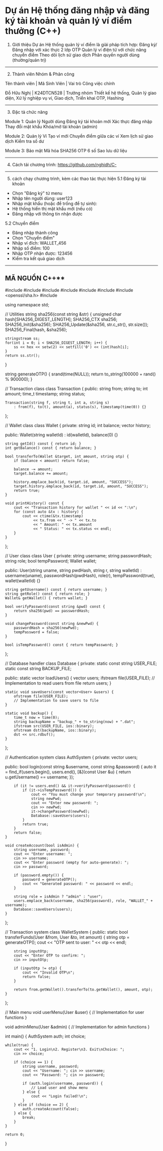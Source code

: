 # Dự án Hệ thống đăng nhập và đăng ký tài khoản và quản lý ví điểm thưởng (C++)

1. Giới thiệu Dự án
Hệ thống quản lý ví điểm là giải pháp tích hợp:
Đăng ký/Đăng nhập với xác thực 2 lớp OTP
Quản lý ví điện tử với chức năng chuyển điểm
Theo dõi lịch sử giao dịch
Phân quyền người dùng (thường/quản trị)
---

2. Thành viên Nhóm & Phân công
   
Tên thành viên | Mã Sinh Viên |	Vai trò	Công việc chính

Đỗ Hữu Nghị    | K24DTCN528   |	Trưởng nhóm	Thiết kế hệ thống, Quản lý giao diện, 	Xử lý nghiệp vụ ví, Giao dịch, Triển khai OTP, Hashing

---
3. Đặc tả chức năng

Module 1: Quản lý Người dùng
Đăng ký tài khoản mới
Xác thực đăng nhập
Thay đổi mật khẩu
Khóa/mở tài khoản (admin)

Module 2: Quản lý Ví
Tạo ví mới
Chuyển điểm giữa các ví
Xem lịch sử giao dịch
Kiểm tra số dư

Module 3: Bảo mật
Mã hóa SHA256
OTP 6 số
Sao lưu dữ liệu

---
4. Cách tải chương trình: https://github.com/nghidh/C-

---
5. cách chạy chương trình, kèm các thao tác thực hiện
5.1 Đăng ký tài khoản

  - Chọn "Đăng ký" từ menu
  - Nhập tên người dùng: user123
  - Nhập mật khẩu (hoặc để trống để tự sinh): 
  - Hệ thống hiển thị mật khẩu mới (nếu có)
  - Đăng nhập với thông tin nhận được

5.2 Chuyển điểm

  - Đăng nhập thành công
  - Chọn "Chuyển điểm"
  - Nhập ví đích: WALLET_456
  - Nhập số điểm: 100
  - Nhập OTP nhận được: 123456
  - Kiểm tra kết quả giao dịch

---
## MÃ NGUỒN C++**

#include <iostream>
#include <fstream>
#include <vector>
#include <ctime>
#include <sstream>
#include <iomanip>
#include <openssl/sha.h>
#include <algorithm>

using namespace std;

// Utilities
string sha256(const string &str) {
    unsigned char hash[SHA256_DIGEST_LENGTH];
    SHA256_CTX sha256;
    SHA256_Init(&sha256);
    SHA256_Update(&sha256, str.c_str(), str.size());
    SHA256_Final(hash, &sha256);

    stringstream ss;
    for(int i = 0; i < SHA256_DIGEST_LENGTH; i++) {
        ss << hex << setw(2) << setfill('0') << (int)hash[i];
    }
    return ss.str();
}

string generateOTP() {
    srand(time(NULL));
    return to_string(100000 + rand() % 900000);
}

// Transaction class
class Transaction {
public:
    string from;
    string to;
    int amount;
    time_t timestamp;
    string status;

    Transaction(string f, string t, int a, string s) 
        : from(f), to(t), amount(a), status(s), timestamp(time(0)) {}
};

// Wallet class
class Wallet {
private:
    string id;
    int balance;
    vector<Transaction> history;

public:
    Wallet(string walletId) : id(walletId), balance(0) {}

    string getId() const { return id; }
    int getBalance() const { return balance; }
    
    bool transferTo(Wallet &target, int amount, string otp) {
        if (balance < amount) return false;
        
        balance -= amount;
        target.balance += amount;
        
        history.emplace_back(id, target.id, amount, "SUCCESS");
        target.history.emplace_back(id, target.id, amount, "SUCCESS");
        return true;
    }

    void printHistory() const {
        cout << "Transaction history for wallet " << id << ":\n";
        for (const auto &tx : history) {
            cout << ctime(&tx.timestamp) 
                 << tx.from << " -> " << tx.to 
                 << " Amount: " << tx.amount 
                 << " Status: " << tx.status << endl;
        }
    }
};

// User class
class User {
private:
    string username;
    string passwordHash;
    string role;
    bool tempPassword;
    Wallet wallet;

public:
    User(string uname, string pwdHash, string r, string walletId) 
        : username(uname), passwordHash(pwdHash), role(r), 
          tempPassword(true), wallet(walletId) {}

    string getUsername() const { return username; }
    string getRole() const { return role; }
    Wallet& getWallet() { return wallet; }

    bool verifyPassword(const string &pwd) const {
        return sha256(pwd) == passwordHash;
    }

    void changePassword(const string &newPwd) {
        passwordHash = sha256(newPwd);
        tempPassword = false;
    }

    bool isTempPassword() const { return tempPassword; }
};

// Database handler
class Database {
private:
    static const string USER_FILE;
    static const string BACKUP_FILE;

public:
    static vector<User> loadUsers() {
        vector<User> users;
        ifstream file(USER_FILE);
        // Implementation to read users from file
        return users;
    }

    static void saveUsers(const vector<User> &users) {
        ofstream file(USER_FILE);
        // Implementation to save users to file
    }

    static void backup() {
        time_t now = time(0);
        string backupName = "backup_" + to_string(now) + ".dat";
        ifstream src(USER_FILE, ios::binary);
        ofstream dst(backupName, ios::binary);
        dst << src.rdbuf();
    }
};

// Authentication system
class AuthSystem {
private:
    vector<User> users;

public:
    bool login(const string &username, const string &password) {
        auto it = find_if(users.begin(), users.end(), 
            [&](const User &u) { return u.getUsername() == username; });
        
        if (it != users.end() && it->verifyPassword(password)) {
            if (it->isTempPassword()) {
                cout << "You must change your temporary password!\n";
                string newPwd;
                cout << "Enter new password: ";
                cin >> newPwd;
                it->changePassword(newPwd);
                Database::saveUsers(users);
            }
            return true;
        }
        return false;
    }

    void createAccount(bool isAdmin) {
        string username, password;
        cout << "Enter username: ";
        cin >> username;
        cout << "Enter password (empty for auto-generate): ";
        cin >> password;

        if (password.empty()) {
            password = generateOTP();
            cout << "Generated password: " << password << endl;
        }

        string role = isAdmin ? "admin" : "user";
        users.emplace_back(username, sha256(password), role, "WALLET_" + username);
        Database::saveUsers(users);
    }
};

// Transaction system
class WalletSystem {
public:
    static bool transferFunds(User &from, User &to, int amount) {
        string otp = generateOTP();
        cout << "OTP sent to user: " << otp << endl;
        
        string inputOtp;
        cout << "Enter OTP to confirm: ";
        cin >> inputOtp;
        
        if (inputOtp != otp) {
            cout << "Invalid OTP\n";
            return false;
        }

        return from.getWallet().transferTo(to.getWallet(), amount, otp);
    }
};

// Main menu
void userMenu(User &user) {
    // Implementation for user functions
}

void adminMenu(User &admin) {
    // Implementation for admin functions
}

int main() {
    AuthSystem auth;
    int choice;
    
    while(true) {
        cout << "1. Login\n2. Register\n3. Exit\nChoice: ";
        cin >> choice;
        
        if (choice == 1) {
            string username, password;
            cout << "Username: "; cin >> username;
            cout << "Password: "; cin >> password;
            
            if (auth.login(username, password)) {
                // Load user and show menu
            } else {
                cout << "Login failed!\n";
            }
        } else if (choice == 2) {
            auth.createAccount(false);
        } else {
            break;
        }
    }
    
    return 0;
}
